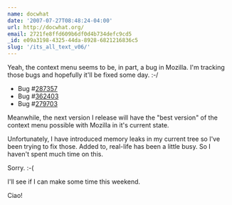 ```yaml
---
name: docwhat
date: '2007-07-27T08:48:24-04:00'
url: http://docwhat.org/
email: 2721fe8ffd609b6df0d4b734defc9cd5
_id: e09a3198-4325-44da-8928-6821216836c5
slug: '/its_all_text_v06/'
---
```


Yeah, the context menu seems to be, in part, a bug in Mozilla. I'm tracking
those bugs and hopefully it'll be fixed some day. :-/

<ul><li>Bug #<a href="https://bugzilla.mozilla.org/show_bug.cgi?id=287357"  rel="nofollow">287357</a></li><li>Bug #<a href="https://bugzilla.mozilla.org/show_bug.cgi?id=362403"  rel="nofollow">362403</a></li><li>Bug #<a href="https://bugzilla.mozilla.org/show_bug.cgi?id=279703"  rel="nofollow">279703</a></li></ul>

Meanwhile, the next version I release will have the "best version" of the
context menu possible with Mozilla in it's current state.

Unfortunately, I have introduced memory leaks in my current tree so I've been
trying to fix those. Added to, real-life has been a little busy. So I haven't
spent much time on this.

Sorry. :-(

I'll see if I can make some time this weekend.

Ciao!
